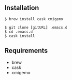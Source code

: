 ## Installation

```
$ brew install cask cmigemo
```

```
$ git clone [gitURL] .emacs.d
$ cd .emacs.d
$ cask install
```

## Requirements

* brew
* cask
* cmigemo

